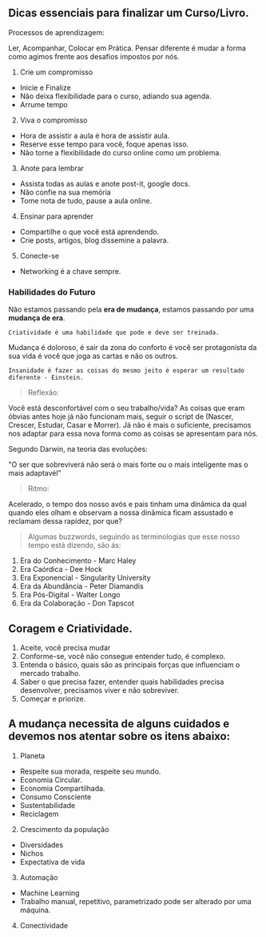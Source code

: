 ##  Dicas essenciais para finalizar um Curso/Livro.

Processos de aprendizagem:

 Ler, Acompanhar, Colocar em Prática. Pensar diferente é mudar a forma como agimos frente aos desafios impostos por nós.

1. Crie um compromisso
 - Inicie e Finalize
 - Não deixa flexibilidade para o curso, adiando sua agenda.
 - Arrume tempo

 2. Viva o compromisso
 - Hora de assistir a aula é hora de assistir aula.
 - Reserve esse tempo para você, foque apenas isso.
 - Não torne a flexibilidade do curso online como um problema.

 3. Anote para lembrar
 - Assista todas as aulas e anote post-it, google docs.
 - Não confie na sua memória
 - Tome nota de tudo, pause a aula online.

4. Ensinar para aprender
 - Compartilhe o que você está aprendendo.
 - Crie posts, artigos, blog dissemine a palavra.
 
5. Conecte-se
- Networking é a chave sempre.



### Habilidades do Futuro

Não estamos passando pela **era de mudança**, estamos passando por uma **mudança de era**.

`Criatividade é uma habilidade que pode e deve ser treinada.`

Mudança é doloroso, é sair da zona do conforto é você ser protagonista da sua vida é você que joga as cartas e não os outros.


`Insanidade é fazer as coisas do mesmo jeito é esperar um resultado diferente - Einstein.`


> Reflexão: 

Você está desconfortável com o seu trabalho/vida? As coisas que eram óbvias antes hoje já não funcionam mais, seguir o script de (Nascer, Crescer, Estudar, Casar e Morrer). Já não é mais o suficiente, precisamos nos adaptar para essa nova forma como as coisas se apresentam para nós.

Segundo Darwin, na teoria das evoluções:

"O ser que sobreviverá não será o mais forte ou o mais inteligente mas o mais adaptavél"

> Ritmo: 

Acelerado, o tempo dos nosso avós e pais tinham uma dinâmica da qual quando eles olham e observam a nossa dinâmica ficam assustado e reclamam dessa rapidez, por que?

> Algumas buzzwords, seguindo as terminologias que esse nosso tempo está dizendo, são ás: 

1. Era do Conhecimento - Marc Haley
2. Era Caórdica - Dee Hock
3. Era Exponencial - Singularity University
4. Era da Abundância - Peter Diamandis
5. Era Pós-Digital - Walter Longo
6. Era da Colaboração - Don Tapscot


## Coragem e Criatividade.

1. Aceite, você precisa mudar
2. Conforme-se, você não consegue entender tudo, é complexo.
3. Entenda o básico, quais são as principais forças que influenciam  o mercado trabalho.
4. Saber o que precisa fazer, entender quais habilidades precisa desenvolver, precisamos viver e não sobreviver.
5. Começar e priorize.


## A mudança necessita de alguns cuidados e devemos nos atentar sobre os itens abaixo:

1. Planeta
- Respeite sua morada, respeite seu mundo.
- Economia Circular.
- Economia Compartilhada.
- Consumo Consciente 
- Sustentabilidade
- Reciclagem

2. Crescimento da população
- Diversidades
- Nichos
- Expectativa de vida

3. Automação
- Machine Learning 
- Trabalho manual, repetitivo, parametrizado pode ser alterado por uma máquina.

4. Conectividade

